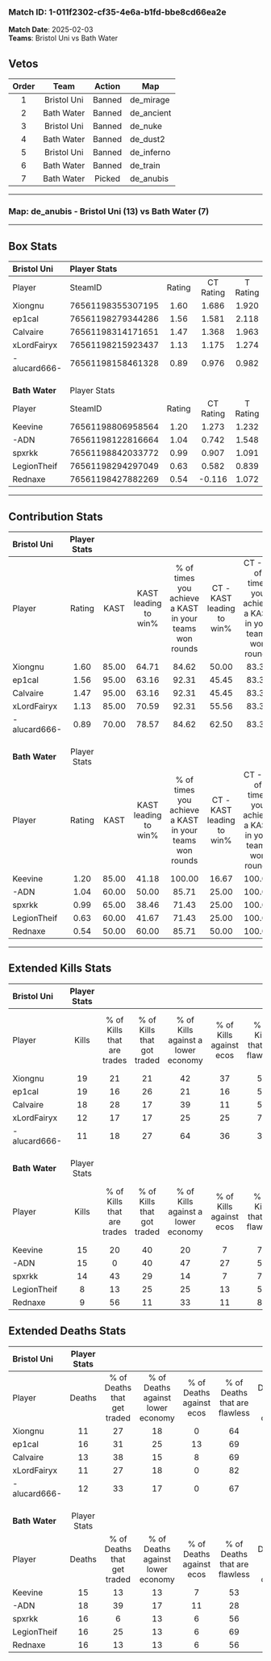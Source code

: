 ### Match ID: 1-011f2302-cf35-4e6a-b1fd-bbe8cd66ea2e  
**Match Date**: 2025-02-03  
**Teams**: Bristol Uni vs Bath Water  

## Vetos  

| Order | Team | Action | Map |
| :---: | :--: | :----: | --- |
| 1 | Bristol Uni | Banned | de_mirage |
| 2 | Bath Water | Banned | de_ancient |
| 3 | Bristol Uni | Banned | de_nuke |
| 4 | Bath Water | Banned | de_dust2 |
| 5 | Bristol Uni | Banned | de_inferno |
| 6 | Bath Water | Banned | de_train |
| 7 | Bath Water | Picked | de_anubis |

---  

### **Map**: de_anubis - Bristol Uni (13) vs Bath Water (7)  
---  

## Box Stats  

| **Bristol Uni** | Player Stats      |        |           |          |       |       |       |         |        |      |     |
| :- | :- | :-: | :-: | :-: | :-: | :-: | :-: | :-: | :-: | :-: | :-: |
| Player          | SteamID           | Rating | CT Rating | T Rating | KAST  |  ADR  | Kills | Assists | Deaths | K/D  | HS% |
| Xiongnu         | 76561198355307195 |  1.60  |   1.686   |  1.920   | 85.00 | 113.8 |  19   |    6    |   11   | 1.73 | 31  |
| ep1cal          | 76561198279344286 |  1.56  |   1.581   |  2.118   | 95.00 | 112.8 |  19   |   10    |   16   | 1.19 | 52  |
| Calvaire        | 76561198314171651 |  1.47  |   1.368   |  1.963   | 95.00 | 81.2  |  18   |    5    |   13   | 1.38 | 33  |
| xLordFairyx     | 76561198215923437 |  1.13  |   1.175   |  1.274   | 85.00 | 63.1  |  12   |    5    |   11   | 1.09 | 41  |
| -alucard666-    | 76561198158461328 |  0.89  |   0.976   |  0.982   | 70.00 | 44.1  |  11   |    4    |   12   | 0.92 | 63  |
|                 |                   |        |           |          |       |       |       |         |        |      |     |
|                 |                   |        |           |          |       |       |       |         |        |      |     |
|                 |                   |        |           |          |       |       |       |         |        |      |     |
| **Bath Water**  | Player Stats      |        |           |          |       |       |       |         |        |      |     |
| Player          | SteamID           | Rating | CT Rating | T Rating | KAST  |  ADR  | Kills | Assists | Deaths | K/D  | HS% |
| Keevine         | 76561198806958564 |  1.20  |   1.273   |  1.232   | 85.00 | 73.4  |  15   |    6    |   15   | 1.00 | 66  |
| -ADN            | 76561198122816664 |  1.04  |   0.742   |  1.548   | 60.00 | 107.5 |  15   |    5    |   18   | 0.83 | 66  |
| spxrkk          | 76561198842033772 |  0.99  |   0.907   |  1.091   | 65.00 | 75.4  |  14   |    7    |   16   | 0.88 | 50  |
| LegionTheif     | 76561198294297049 |  0.63  |   0.582   |  0.839   | 60.00 | 56.3  |   8   |    6    |   16   | 0.50 | 62  |
| Rednaxe         | 76561198427882269 |  0.54  |  -0.116   |  1.072   | 50.00 | 45.1  |   9   |    2    |   16   | 0.56 | 44  |
---  

## Contribution Stats  

| **Bristol Uni** | Player Stats |       |                      |                                                        |                           |                                                             |                          |                                                            |
| :- | :-: | :-: | :-: | :-: | :-: | :-: | :-: | :-: |
| Player          |    Rating    | KAST  | KAST leading to win% | % of times you achieve a KAST in your teams won rounds | CT - KAST leading to win% | CT - % of times you achieve a KAST in your teams won rounds | T - KAST leading to win% | T - % of times you achieve a KAST in your teams won rounds |
| Xiongnu         |     1.60     | 85.00 |        64.71         |                         84.62                          |           50.00           |                            83.33                            |          85.71           |                           85.71                            |
| ep1cal          |     1.56     | 95.00 |        63.16         |                         92.31                          |           45.45           |                            83.33                            |          87.50           |                           100.00                           |
| Calvaire        |     1.47     | 95.00 |        63.16         |                         92.31                          |           45.45           |                            83.33                            |          87.50           |                           100.00                           |
| xLordFairyx     |     1.13     | 85.00 |        70.59         |                         92.31                          |           55.56           |                            83.33                            |          87.50           |                           100.00                           |
| -alucard666-    |     0.89     | 70.00 |        78.57         |                         84.62                          |           62.50           |                            83.33                            |          100.00          |                           85.71                            |
|                 |              |       |                      |                                                        |                           |                                                             |                          |                                                            |
|                 |              |       |                      |                                                        |                           |                                                             |                          |                                                            |
|                 |              |       |                      |                                                        |                           |                                                             |                          |                                                            |
| **Bath Water**  | Player Stats |       |                      |                                                        |                           |                                                             |                          |                                                            |
| Player          |    Rating    | KAST  | KAST leading to win% | % of times you achieve a KAST in your teams won rounds | CT - KAST leading to win% | CT - % of times you achieve a KAST in your teams won rounds | T - KAST leading to win% | T - % of times you achieve a KAST in your teams won rounds |
| Keevine         |     1.20     | 85.00 |        41.18         |                         100.00                         |           16.67           |                           100.00                            |          54.55           |                           100.00                           |
| -ADN            |     1.04     | 60.00 |        50.00         |                         85.71                          |           25.00           |                           100.00                            |          62.50           |                           83.33                            |
| spxrkk          |     0.99     | 65.00 |        38.46         |                         71.43                          |           25.00           |                           100.00                            |          44.44           |                           66.67                            |
| LegionTheif     |     0.63     | 60.00 |        41.67         |                         71.43                          |           25.00           |                           100.00                            |          50.00           |                           66.67                            |
| Rednaxe         |     0.54     | 50.00 |        60.00         |                         85.71                          |           50.00           |                           100.00                            |          62.50           |                           83.33                            |
---  

## Extended Kills Stats  

| **Bristol Uni** | Player Stats |                            |                            |                                    |                         |                              |                                 |                                       |                    |           |
| :- | :-: | :-: | :-: | :-: | :-: | :-: | :-: | :-: | :-: | :-: |
| Player          |    Kills     | % of Kills that are trades | % of Kills that got traded | % of Kills against a lower economy | % of Kills against ecos | % of Kills that are flawless | % of Kills that are close duels | % of Kills that are assisted by flash | Pistol Round Kills | AWP Kills |
| Xiongnu         |      19      |             21             |             21             |                 42                 |           37            |              58              |               11                |                   0                   |         11         |     1     |
| ep1cal          |      19      |             16             |             26             |                 21                 |           16            |              53              |                5                |                   0                   |         0          |     1     |
| Calvaire        |      18      |             28             |             17             |                 39                 |           11            |              56              |                0                |                   0                   |         0          |     3     |
| xLordFairyx     |      12      |             17             |             17             |                 25                 |           25            |              75              |               17                |                   0                   |         1          |     3     |
| -alucard666-    |      11      |             18             |             27             |                 64                 |           36            |              36              |                9                |                   0                   |         0          |     1     |
|                 |              |                            |                            |                                    |                         |                              |                                 |                                       |                    |           |
|                 |              |                            |                            |                                    |                         |                              |                                 |                                       |                    |           |
|                 |              |                            |                            |                                    |                         |                              |                                 |                                       |                    |           |
| **Bath Water**  | Player Stats |                            |                            |                                    |                         |                              |                                 |                                       |                    |           |
| Player          |    Kills     | % of Kills that are trades | % of Kills that got traded | % of Kills against a lower economy | % of Kills against ecos | % of Kills that are flawless | % of Kills that are close duels | % of Kills that are assisted by flash | Pistol Round Kills | AWP Kills |
| Keevine         |      15      |             20             |             40             |                 20                 |            7            |              73              |                0                |                   0                   |         0          |     3     |
| -ADN            |      15      |             0              |             40             |                 47                 |           27            |              53              |                7                |                   0                   |         0          |     2     |
| spxrkk          |      14      |             43             |             29             |                 14                 |            7            |              71              |                0                |                   0                   |         0          |     0     |
| LegionTheif     |      8       |             13             |             25             |                 25                 |           13            |              50              |               13                |                   0                   |         0          |     0     |
| Rednaxe         |      9       |             56             |             11             |                 33                 |           11            |              89              |               11                |                   0                   |         0          |     1     |
## Extended Deaths Stats  

| **Bristol Uni** | Player Stats |                             |                                   |                          |                               |                            |                           |               |
| :- | :-: | :-: | :-: | :-: | :-: | :-: | :-: | :-: |
| Player          |    Deaths    | % of Deaths that get traded | % of Deaths against lower economy | % of Deaths against ecos | % of Deaths that are flawless | % of Deaths that are close | % of Deaths while blinded | Deaths to AWP |
| Xiongnu         |      11      |             27              |                18                 |            0             |              64               |             0              |             0             |       0       |
| ep1cal          |      16      |             31              |                25                 |            13            |              69               |             13             |             0             |       0       |
| Calvaire        |      13      |             38              |                15                 |            8             |              69               |             0              |             0             |       0       |
| xLordFairyx     |      11      |             27              |                18                 |            0             |              82               |             0              |             0             |       0       |
| -alucard666-    |      12      |             33              |                17                 |            0             |              67               |             8              |             0             |       0       |
|                 |              |                             |                                   |                          |                               |                            |                           |               |
|                 |              |                             |                                   |                          |                               |                            |                           |               |
|                 |              |                             |                                   |                          |                               |                            |                           |               |
| **Bath Water**  | Player Stats |                             |                                   |                          |                               |                            |                           |               |
| Player          |    Deaths    | % of Deaths that get traded | % of Deaths against lower economy | % of Deaths against ecos | % of Deaths that are flawless | % of Deaths that are close | % of Deaths while blinded | Deaths to AWP |
| Keevine         |      15      |             13              |                13                 |            7             |              53               |             7              |             0             |       1       |
| -ADN            |      18      |             39              |                17                 |            11            |              28               |             17             |             0             |       3       |
| spxrkk          |      16      |              6              |                13                 |            6             |              56               |             6              |             0             |       3       |
| LegionTheif     |      16      |             25              |                13                 |            6             |              69               |             6              |             0             |       0       |
| Rednaxe         |      16      |             13              |                13                 |            6             |              56               |             0              |             0             |       5       |
